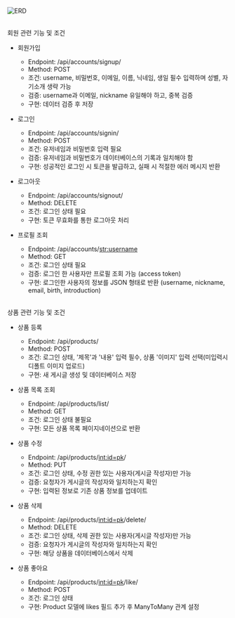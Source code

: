 ![ERD](https://github.com/user-attachments/assets/f770eb89-eb21-4e23-93ed-cd71fcf28497)

<br>
회원 관련 기능 및 조건

* 회원가입
    * Endpoint: /api/accounts/signup/
    * Method: POST
    * 조건: username, 비밀번호, 이메일, 이름, 닉네임, 생일 필수 입력하며 성별, 자기소개 생략 가능
    * 검증: username과 이메일, nickname 유일해야 하고, 중복 검증
    * 구현: 데이터 검증 후 저장

* 로그인
    * Endpoint: /api/accounts/signin/
    * Method: POST
    * 조건: 유저네임과 비밀번호 입력 필요
    * 검증: 유저네임과 비밀번호가 데이터베이스의 기록과 일치해야 함
    * 구현: 성공적인 로그인 시 토큰을 발급하고, 실패 시 적절한 에러 메시지 반환

* 로그아웃
    * Endpoint: /api/accounts/signout/
    * Method: DELETE
    * 조건: 로그인 상태 필요
    * 구현: 토큰 무효화를 통한 로그아웃 처리

* 프로필 조회
    * Endpoint: /api/accounts/<str:username>
    * Method: GET
    * 조건: 로그인 상태 필요
    * 검증: 로그인 한 사용자만 프로필 조회 가능 (access token)
    * 구현: 로그인한 사용자의 정보를 JSON 형태로 반환 (username, nickname, email, birth, introduction)

<br>
상품 관련 기능 및 조건

* 상품 등록
    * Endpoint: /api/products/
    * Method: POST
    * 조건: 로그인 상태, '제목'과 '내용' 입력 필수, 상품 '이미지' 입력 선택(미입력시 디폴트 이미지 업로드)
    * 구현: 새 게시글 생성 및 데이터베이스 저장

* 상품 목록 조회
    * Endpoint: /api/products/list/
    * Method: GET
    * 조건: 로그인 상태 불필요
    * 구현: 모든 상품 목록 페이지네이션으로 반환

* 상품 수정
    * Endpoint: /api/products/<int:id=pk>/
    * Method: PUT
    * 조건: 로그인 상태, 수정 권한 있는 사용자(게시글 작성자)만 가능
    * 검증: 요청자가 게시글의 작성자와 일치하는지 확인
    * 구현: 입력된 정보로 기존 상품 정보를 업데이트

* 상품 삭제
    * Endpoint: /api/products/<int:id=pk>/delete/
    * Method: DELETE
    * 조건: 로그인 상태, 삭제 권한 있는 사용자(게시글 작성자)만 가능
    * 검증: 요청자가 게시글의 작성자와 일치하는지 확인
    * 구현: 해당 상품을 데이터베이스에서 삭제

* 상품 좋아요
    * Endpoint: /api/products/<int:id=pk>/like/
    * Method: POST
    * 조건: 로그인 상태
    * 구현: Product 모델에 likes 필드 추가 후 ManyToMany 관계 설정
 
